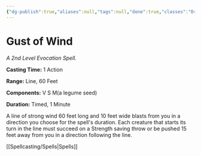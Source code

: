 ```yaml
---
{"dg-publish":true,"aliases":null,"tags":null,"done":true,"classes":"Druid, Sorcerer, Wizard,","spellLevel":2,"school":"Evocation","source":"PHB","permalink":"/spells/gust-of-wind/","dgHomeLink":false,"dgPassFrontmatter":true}
---
```


# Gust of Wind
*A 2nd Level Evocation Spell.*

**Casting Time:** 1 Action

**Range:** Line, 60 Feet

**Components:** V S M(a legume seed)

**Duration:** Timed, 1 Minute

A line of strong wind 60 feet long and 10 feet wide blasts from you in a direction you choose for the spell's duration. Each creature that starts its turn in the line must succeed on a Strength saving throw or be pushed 15 feet away from you in a direction following the line.

[[Spellcasting/Spells|Spells]]